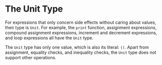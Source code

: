 # The Unit Type

For expressions that only concern side effects without caring about values, their type is `Unit`. For example, the `print` function, assignment expressions, compound assignment expressions, increment and decrement expressions, and loop expressions all have the `Unit` type.

The `Unit` type has only one value, which is also its literal: `()`. Apart from assignment, equality checks, and inequality checks, the `Unit` type does not support other operations.
